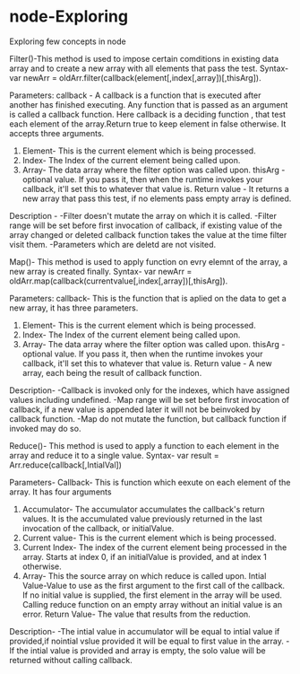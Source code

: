 # node-Exploring
Exploring few concepts in node

Filter()-This method is used to impose certain comditions in existing data array and to create a new array with all elements that pass the test.
Syntax- var newArr = oldArr.filter(callback(element[,index[,array])[,thisArg]).

Parameters:
callback - A callback is a function that is executed after another has finished executing. Any function that is passed as an argument is called a callback function.
Here callback is a deciding function , that test each element of the array.Return true to keep element in false otherwise. It accepts  three arguments.
1) Element- This is the current element which is being processed.
2) Index- The Index of the current element being called upon.
3) Array- The data array where the filter option was called upon.
thisArg - optional value. If you pass it, then when the runtime invokes your callback, it'll set this to whatever that value is.
Return value - It returns a new array that pass this test, if no elements pass empty array is defined.

Description - 
-Filter doesn't mutate the array on which it is called.
-Filter range will be set before first invocation of callback, if existing value of the array changed or deleted callback function takes the value at the time filter visit them.
-Parameters which are deletd are not visited.

Map()- This method is used to apply function on evry elemnt of the array, a new array is created finally.
Syntax- var newArr = oldArr.map(callback(currentvalue[,index[,array])[,thisArg]).

Parameters:
callback- This is the function that is aplied on the data to get a new array, it has three parameters.
1) Element- This is the current element which is being processed.
2) Index- The Index of the current element being called upon.
3) Array- The data array where the filter option was called upon.
thisArg - optional value. If you pass it, then when the runtime invokes your callback, it'll set this to whatever that value is.
Return value - A new array, each being the result of callback function.

Description-
-Callback is invoked only for the indexes, which have assigned values including undefined.
-Map range will be set before first invocation of callback, if a new value is appended later it will not be beinvoked by callback function.
-Map do not mutate the function, but callback function if invoked may do so.

Reduce()- This method is used to apply a function to each element in the array and reduce it to a single value.
Syntax- var result = Arr.reduce(callback[,IntialVal])

Parameters-
Callback- This is function which eexute on each element of the array. It has four arguments
1) Accumulator- The accumulator accumulates the callback's return values. It is the accumulated value previously returned in the last invocation of the callback, or initialValue.
2) Current value- This is the current element which is being processed.
3) Current Index- The index of the current element being processed in the array. Starts at index 0, if an initialValue is provided, and at index 1 otherwise.
4) Array- This the source array on which reduce is called upon.
Intial Value-Value to use as the first argument to the first call of the callback. If no initial value is supplied, the first element in the array will be used. Calling reduce function on an empty array without an initial value is an error.
Return Value- The value that results from the reduction.

Description-
-The intial value in accumulator will be equal to intial value if provided,if nointial vslue provided it will be equal to first value in the array.
-If the intial value is provided and array is empty, the solo value will be returned without calling callback.

